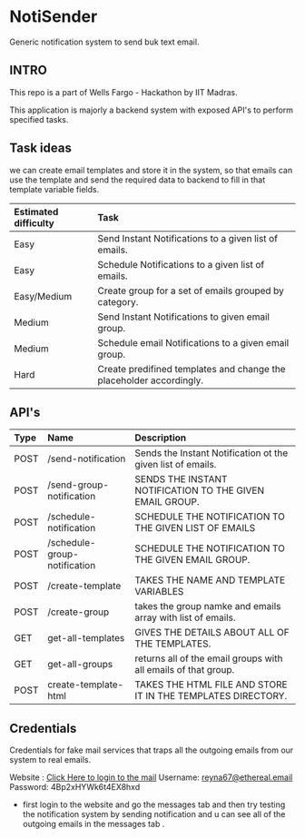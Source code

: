 # NotiSender
Generic notification system to send buk text email.

## INTRO

This repo is a part of Wells Fargo - Hackathon by IIT Madras.

This application is majorly a backend system with exposed API's to perform specified tasks.

## Task ideas

we can create email templates and store it in the system, so that emails can use the template and send the required data to backend to fill in that template variable fields.

| Estimated difficulty | Task |
| :------------------- | :--- |
|Easy                  |Send Instant Notifications to a given list of emails.|
|Easy                  |Schedule Notifications to a given list of emails.|
|Easy/Medium           |Create group for a set of emails grouped by category.|
|Medium                |Send Instant Notifications to given email group.|
|Medium                |Schedule email Notifications to a given email group.|
|Hard                  |Create predifined templates and change the placeholder accordingly.|


## API's

| Type | Name | Description | 
| :---- | :-------- | :--------------------------------|
| POST | /send-notification | Sends the Instant Notification ot the given list of emails. |
| POST | /send-group-notification | SENDS THE INSTANT NOTIFICATION TO THE GIVEN EMAIL GROUP. |
| POST | /schedule-notification | SCHEDULE THE  NOTIFICATION TO THE GIVEN LIST OF EMAILS |
| POST | /schedule-group-notification | SCHEDULE THE  NOTIFICATION TO THE GIVEN EMAIL GROUP. |
| POST | /create-template | TAKES THE NAME AND TEMPLATE VARIABLES |
| POST | /create-group | takes the group namke and emails array with list of emails. |
| GET | get-all-templates | GIVES THE DETAILS ABOUT ALL OF THE TEMPLATES. |
| GET | get-all-groups | returns all of the email groups with all emails of that group. |
| POST | create-template-html | TAKES THE HTML FILE AND STORE IT IN THE TEMPLATES DIRECTORY. |

## Credentials

Credentials for fake mail services that traps all the outgoing emails from our system to real emails.

Website : [Click Here to login to the mail](https://ethereal.email/login)
Username: reyna67@ethereal.email
Password: 4Bp2xHYWk6t4EX8hxd

- first login to the website and go the messages tab and then try testing the notification system by sending notification and u can see all of the outgoing emails in the messages tab .

